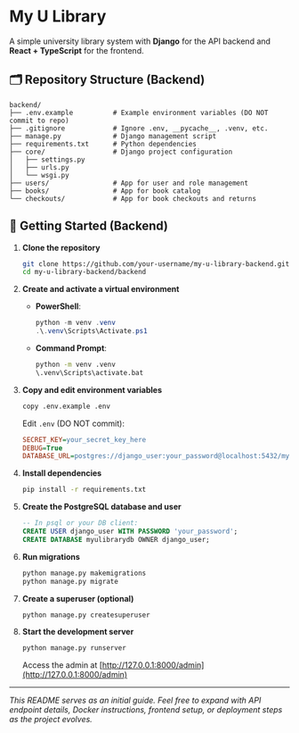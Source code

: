 # My U Library

A simple university library system with **Django** for the API backend and **React + TypeScript** for the frontend.

## 🗂 Repository Structure (Backend)

```
backend/
├── .env.example          # Example environment variables (DO NOT commit to repo)
├── .gitignore            # Ignore .env, __pycache__, .venv, etc.
├── manage.py             # Django management script
├── requirements.txt      # Python dependencies
├── core/                 # Django project configuration
│   ├── settings.py
│   ├── urls.py
│   └── wsgi.py
├── users/                # App for user and role management
├── books/                # App for book catalog
└── checkouts/            # App for book checkouts and returns
```

## 🚀 Getting Started (Backend)

1. **Clone the repository**

   ```bash
   git clone https://github.com/your-username/my-u-library-backend.git
   cd my-u-library-backend/backend
   ```

2. **Create and activate a virtual environment**

   * **PowerShell**:

     ```powershell
     python -m venv .venv
     .\.venv\Scripts\Activate.ps1
     ```
   * **Command Prompt**:

     ```cmd
     python -m venv .venv
     \.venv\Scripts\activate.bat
     ```

3. **Copy and edit environment variables**

   ```bash
   copy .env.example .env
   ```

   Edit `.env` (DO NOT commit):

   ```ini
   SECRET_KEY=your_secret_key_here
   DEBUG=True
   DATABASE_URL=postgres://django_user:your_password@localhost:5432/myulibrarydb
   ```

4. **Install dependencies**

   ```bash
   pip install -r requirements.txt
   ```

5. **Create the PostgreSQL database and user**

   ```sql
   -- In psql or your DB client:
   CREATE USER django_user WITH PASSWORD 'your_password';
   CREATE DATABASE myulibrarydb OWNER django_user;
   ```

6. **Run migrations**

   ```bash
   python manage.py makemigrations
   python manage.py migrate
   ```

7. **Create a superuser (optional)**

   ```bash
   python manage.py createsuperuser
   ```

8. **Start the development server**

   ```bash
   python manage.py runserver
   ```

   Access the admin at [http://127.0.0.1:8000/admin](http://127.0.0.1:8000/admin)


---

*This README serves as an initial guide. Feel free to expand with API endpoint details, Docker instructions, frontend setup, or deployment steps as the project evolves.*
